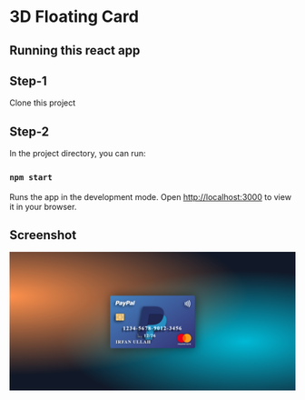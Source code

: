 # 3D Floating Card

## Running this react app

## Step-1

Clone this project

## Step-2

In the project directory, you can run:

### `npm start`

Runs the app in the development mode.
Open [http://localhost:3000](http://localhost:3000) to view it in your browser.

## Screenshot
![Screenshot](Capture.PNG)
